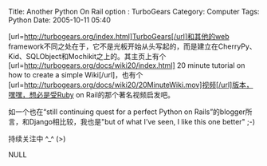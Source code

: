Title: Another Python On Rail option : TurboGears
Category: Computer
Tags: Python
Date: 2005-10-11 05:40



[url=http://turbogears.org/index.html]TurboGears[/url]和其他的web framework不同之处在于，它不是光板开始从头写起的，而是建立在CherryPy、Kid、SQLObject和Mochikit之上的。其主页上有个[url=http://turbogears.org/docs/wiki20/index.html] 20 minute tutorial on how to create a simple Wiki[/url]，也有个[url=http://turbogears.org/docs/wiki20/20MinuteWiki.mov]视频[/url]版本，嘿嘿，想必是受Ruby on  Rail的那个著名视频启发吧。

如一个也在“still continuing quest for a perfect Python on Rails”的blogger所言，和Django相比较，我也是"but of what I’ve seen, I like this one better" ;-)

持续关注中 ^_^  (>)

NULL